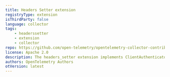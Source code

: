 ```yaml
---
title: Headers Setter extension
registryType: extension
isThirdParty: false
language: collector
tags:
    - headerssetter
    - extension
    - collector
repo: https://github.com/open-telemetry/opentelemetry-collector-contrib/tree/main/extension/headerssetterextension
license: Apache 2.0
description: The headers_setter extension implements ClientAuthenticator and is used to set requests headers in gRPC / HTTP exporters with values provided via extension configurations or requests metadata (context).
authors: OpenTelemetry Authors
otVersion: latest
---
```

